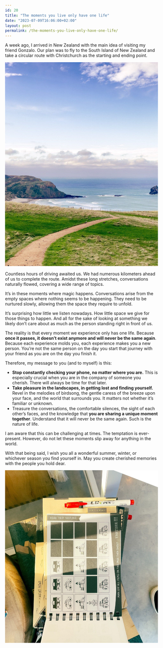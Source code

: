```yaml
---
id: 20
title: "The moments you live only have one life"
date: "2023-07-09T16:06:00+02:00"
layout: post
permalink: /the-moments-you-live-only-have-one-life/
---
```


A week ago, I arrived in New Zealand with the main idea of visiting my friend Gonzalo. Our plan was to fly to the South Island of New Zealand and take a circular route with Christchurch as the starting and ending point.

![](/assets/images/posts/2024/01/https3A2F2Fsubstack-post-media.s3.amazonaws.com2Fpublic2Fimages2F107fd3db-1f6f-492f-801e-f93b493e68d5_960x1280.jpg)

Countless hours of driving awaited us. We had numerous kilometers ahead of us to complete the route. Amidst these long stretches, conversations naturally flowed, covering a wide range of topics.

It’s in these moments where magic happens. Conversations arise from the empty spaces where nothing seems to be happening. They need to be nurtured slowly, allowing them the space they require to unfold.

It’s surprising how little we listen nowadays. How little space we give for those things to happen. And all for the sake of looking at something we likely don’t care about as much as the person standing right in front of us.

The reality is that every moment we experience only has one life. Because **once it passes, it doesn’t exist anymore and will never be the same again**. Because each experience molds you, each experience makes you a new person. You’re not the same person on the day you start that journey with your friend as you are on the day you finish it.

Therefore, my message to you (and to myself) is this:

- **Stop constantly checking your phone, no matter where you are.** This is especially crucial when you are in the company of someone you cherish. There will always be time for that later.
- **Take pleasure in the landscapes, in getting lost and finding yourself.** Revel in the melodies of birdsong, the gentle caress of the breeze upon your face, and the world that surrounds you. It matters not whether it’s familiar or unknown.
- Treasure the conversations, the comfortable silences, the sight of each other’s faces, and the knowledge that **you are sharing a unique moment together**. Understand that it will never be the same again. Such is the nature of life.

I am aware that this can be challenging at times. The temptation is ever-present. However, do not let these moments slip away for anything in the world.

With that being said, I wish you all a wonderful summer, winter, or whichever season you find yourself in. May you create cherished memories with the people you hold dear.

![](/assets/images/posts/2024/01/https3A2F2Fsubstack-post-media.s3.amazonaws.com2Fpublic2Fimages2F62dd6091-9f0e-4aa0-8b4c-600721974b91_1136x1280.jpg)
